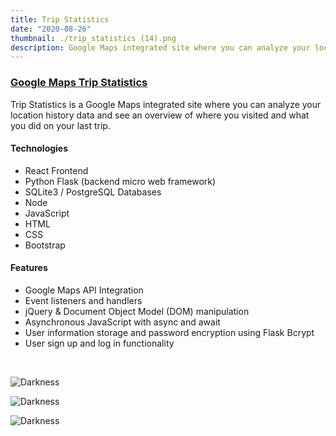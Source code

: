 ```yaml
---
title: Trip Statistics
date: "2020-08-26"
thumbnail: ./trip_statistics (14).png
description: Google Maps integrated site where you can analyze your location history data and see an overview of where you visited and what you did on your last trip.
---
```


### [Google Maps Trip Statistics](http://jmd.im/black)

Trip Statistics is a Google Maps integrated site where you can analyze your location history data and see an overview of where you visited and what you did on your last trip.

#### Technologies

- React Frontend
- Python Flask (backend micro web framework)
- SQLite3 / PostgreSQL Databases
- Node
- JavaScript
- HTML
- CSS
- Bootstrap

#### Features

- Google Maps API Integration
- Event listeners and handlers
- jQuery & Document Object Model (DOM) manipulation
- Asynchronous JavaScript with async and await
- User information storage and password encryption using Flask Bcrypt
- User sign up and log in functionality

<br />

<div class="kg-card kg-image-card kg-width-full">

![Darkness](./BLACK_II_desktop-1.jpg)

</div>

<div class="kg-card kg-image-card kg-width-full">

![Darkness](./BLACK_IX_desktop-1.jpg)

</div>

<div class="kg-card kg-image-card kg-width-full">

![Darkness](./BLACK_I_desktop-1.jpg)

</div>
